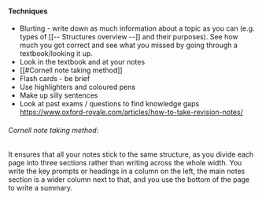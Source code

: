 #### Techniques
- Blurting - write down as much information about a topic as you can (e.g. types of [[-- Structures overview --]] and their purposes). See how much you got correct and see what you missed by going through a textbook/looking it up.
- Look in the textbook and at your notes
- [[#Cornell note taking method]]
- Flash cards - be brief
- Use highlighters and coloured pens
- Make up silly sentences
- Look at past exams / questions to find knowledge gaps
https://www.oxford-royale.com/articles/how-to-take-revision-notes/



###### Cornell note taking method:
It ensures that all your notes stick to the same structure, as you divide each page into three sections rather than writing across the whole width. You write the key prompts or headings in a column on the left, the main notes section is a wider column next to that, and you use the bottom of the page to write a summary.